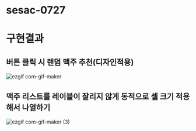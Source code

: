 # sesac-0727

# 구현결과

## 버튼 클릭 시 랜덤 맥주 추천(디자인적용)
![ezgif com-gif-maker](https://user-images.githubusercontent.com/50474006/183284251-6f577354-ac48-4f50-9c1a-0b634814a6a3.gif)

## 맥주 리스트를 레이블이 잘리지 않게 동적으로 셀 크기 적용해서 나열하기
![ezgif com-gif-maker (3)](https://user-images.githubusercontent.com/50474006/183284278-f59d90a3-500a-49aa-8816-bfbf64bc2ceb.gif)
